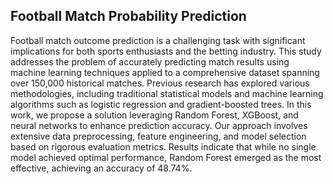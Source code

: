 ## Football Match Probability Prediction
Football match outcome prediction is a challenging task with significant implications for both sports enthusiasts and the betting industry. This study addresses the problem of accurately predicting match results using machine learning techniques applied to a comprehensive dataset spanning over 150,000 historical matches. Previous research has explored various methodologies, including traditional statistical models and machine learning algorithms such as logistic regression and gradient-boosted trees. In this work, we propose a solution leveraging Random Forest, XGBoost, and neural networks to enhance prediction accuracy. Our approach involves extensive data preprocessing, feature engineering, and model selection based on rigorous evaluation metrics. Results indicate that while no single model achieved optimal performance, Random Forest emerged as the most effective, achieving an accuracy of 48.74%.



